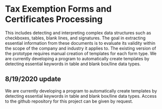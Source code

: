 # Tax Exemption Forms and Certificates Processing

This includes detecting and interpreting complex data structures such as checkboxes, tables, blank lines, and signatures. The goal in extracting essential information from these documents is to evaluate its validity within the scope of the company and industry it applies to. The existing version of the prototype requires manual creation of templates for each form type. We are currently developing a program to automatically create templates by detecting essential keywords in table and blank box/line data types.

## 8/19/2020 update

We are currently developing a program to automatically create templates by detecting essential keywords in table and blank box/line data types. Access to the github repository for this project can be given by request.
